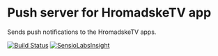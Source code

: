 # Push server for HromadskeTV app

Sends push notifications to the HromadskeTV apps.

[![Build Status](https://travis-ci.org/mcfedr/hrompushserver.svg?branch=master)](https://travis-ci.org/mcfedr/hrompushserver)
[![SensioLabsInsight](https://insight.sensiolabs.com/projects/c05e89cb-3dc5-4571-a2e0-c981ecb6986e/mini.png)](https://insight.sensiolabs.com/projects/c05e89cb-3dc5-4571-a2e0-c981ecb6986e)
